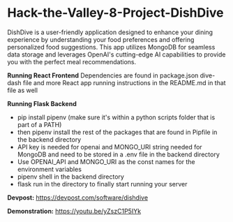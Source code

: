 # Hack-the-Valley-8-Project-DishDive

DishDive is a user-friendly application designed to enhance your dining experience by understanding your food preferences and offering personalized food suggestions. This app utilizes MongoDB for seamless data storage and leverages OpenAI's cutting-edge AI capabilities to provide you with the perfect meal recommendations.

**Running React Frontend**
Dependencies are found in package.json dive-dash file and more React app running instructions in the README.md in that file as well

**Running Flask Backend**
- pip install pipenv (make sure it's within a python scripts folder that is part of a PATH)
- then pipenv install the rest of the packages that are found in Pipfile in the backend directory
- API key is needed for openai and MONGO_URI string needed for MongoDB and need to be stored in a .env file in the backend directory
- Use OPENAI_API and MONGO_URI as the const names for the environment variables
- pipenv shell in the backend directory
- flask run in the directory to finally start running your server

**Devpost:**
https://devpost.com/software/dishdive

**Demonstration:**
https://youtu.be/yZszC1P5IYk
